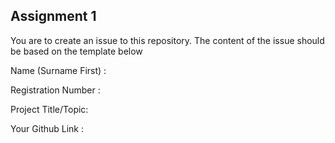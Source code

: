## Assignment 1

You are to create an issue to this repository. The content of the issue should be based on the template below

Name (Surname First) :

Registration Number :

Project Title/Topic:

Your Github Link :


